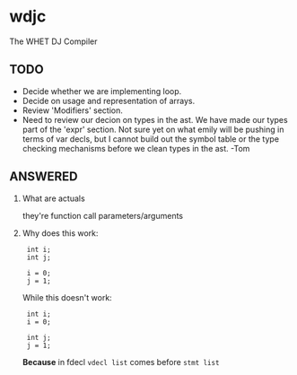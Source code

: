 wdjc
====

The WHET DJ Compiler 


TODO
----
- Decide whether we are implementing loop.
- Decide on usage and representation of arrays.
- Review 'Modifiers' section.
- Need to review our decion on types in the ast. We have made our types part of the 'expr' section. Not sure yet on what emily will be pushing in terms of var decls, but I cannot build out the symbol table or the type checking mechanisms before we clean types in the ast. -Tom

ANSWERED
--------
1. What are actuals

	they're function call parameters/arguments 
	
2. Why does this work:

		int i;
		int j;
		
		i = 0;
		j = 1;
	
	While this doesn't work:

		int i;
		i = 0;

		int j;
		j = 1;
		
	**Because** in fdecl `vdecl list` comes before `stmt list`
